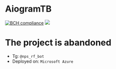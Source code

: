 # AiogramTB
[![BCH compliance](https://bettercodehub.com/edge/badge/Nps-rf/AiogramTB?branch=master)](https://bettercodehub.com/)
![](https://tokei.rs/b1/github/Nps-rf/AiogramTB?category=code)
# The project is abandoned
* Tg: `@nps_rf_bot`
* Deployed on: `Microsoft Azure`
